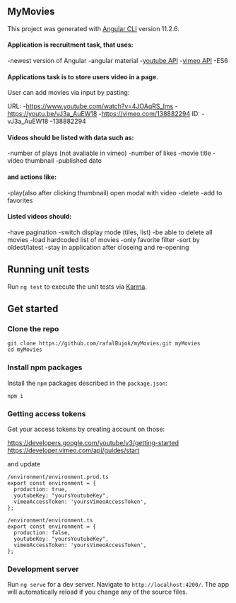 ## MyMovies

This project was generated with [Angular CLI](https://github.com/angular/angular-cli) version 11.2.6.

#### Application is recruitment task, that uses:

-newest version of Angular
-angular material -[youtube API](https://developers.google.com/youtube/v3/getting-started) -[vimeo API](https://developer.vimeo.com/api/guides/start)
-ES6

#### Applications task is to store users video in a page.

User can add movies via input by pasting:

URL: -https://www.youtube.com/watch?v=4JOAqRS_lms -https://youtu.be/vJ3a_AuEW18 -https://vimeo.com/138882294
ID:
-vJ3a_AuEW18
-138882294

#### Videos should be listed with data such as:

-number of plays (not avaliable in vimeo)
-number of likes
-movie title
-video thumbnail
-published date

#### and actions like:

-play(also after clicking thumbnail) open modal with video
-delete
-add to favorites

#### Listed videos should:

-have pagination
-switch display mode (tiles, list)
-be able to delete all movies
-load hardcoded list of movies
-only favorite filter
-sort by oldest/latest
-stay in application after closeing and re-opening

## Running unit tests

Run `ng test` to execute the unit tests via [Karma](https://karma-runner.github.io).

## Get started

### Clone the repo

```shell
git clone https://github.com/rafalBujok/myMovies.git myMovies
cd myMovies
```

### Install npm packages

Install the `npm` packages described in the `package.json`:

```shell
npm i
```

### Getting access tokens

Get your access tokens by creating account on those:

https://developers.google.com/youtube/v3/getting-started
https://developer.vimeo.com/api/guides/start

and update

```shell
/environment/environment.prod.ts
export const environment = {
  production: true,
  youtubeKey: "yoursYoutubeKey",
  vimeoAccessToken: 'yoursVimeoAccessToken',
};
```

```shell
/environment/environment.ts
export const environment = {
  production: false,
  youtubeKey: "yoursYoutubeKey",
  vimeoAccessToken: 'yoursVimeoAccessToken',
};
```

### Development server

Run `ng serve` for a dev server. Navigate to `http://localhost:4200/`. The app will automatically reload if you change any of the source files.
